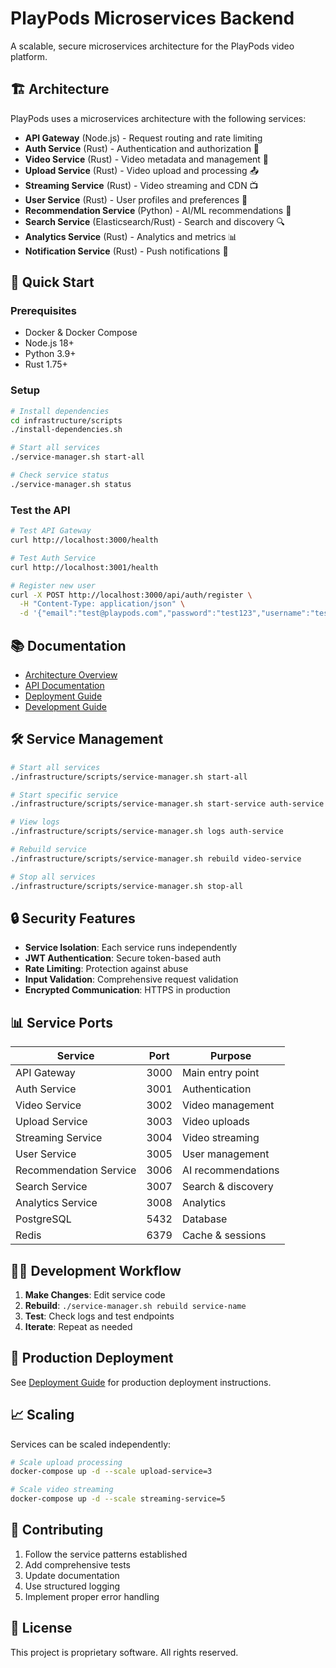 # PlayPods Microservices Backend

A scalable, secure microservices architecture for the PlayPods video platform.

## 🏗️ Architecture

PlayPods uses a microservices architecture with the following services:

- **API Gateway** (Node.js) - Request routing and rate limiting
- **Auth Service** (Rust) - Authentication and authorization 🔐
- **Video Service** (Rust) - Video metadata and management 🎥
- **Upload Service** (Rust) - Video upload and processing 📤
- **Streaming Service** (Rust) - Video streaming and CDN 📺
- **User Service** (Rust) - User profiles and preferences 👤
- **Recommendation Service** (Python) - AI/ML recommendations 🧠
- **Search Service** (Elasticsearch/Rust) - Search and discovery 🔍
- **Analytics Service** (Rust) - Analytics and metrics 📊
- **Notification Service** (Rust) - Push notifications 🔔

## 🚀 Quick Start

### Prerequisites
- Docker & Docker Compose
- Node.js 18+
- Python 3.9+
- Rust 1.75+

### Setup
```bash
# Install dependencies
cd infrastructure/scripts
./install-dependencies.sh

# Start all services
./service-manager.sh start-all

# Check service status
./service-manager.sh status
```

### Test the API
```bash
# Test API Gateway
curl http://localhost:3000/health

# Test Auth Service
curl http://localhost:3001/health

# Register new user
curl -X POST http://localhost:3000/api/auth/register \
  -H "Content-Type: application/json" \
  -d '{"email":"test@playpods.com","password":"test123","username":"testuser"}'
```

## 📚 Documentation

- [Architecture Overview](docs/ARCHITECTURE.md)
- [API Documentation](docs/API.md)
- [Deployment Guide](docs/DEPLOYMENT.md)
- [Development Guide](docs/DEVELOPMENT.md)

## 🛠️ Service Management

```bash
# Start all services
./infrastructure/scripts/service-manager.sh start-all

# Start specific service
./infrastructure/scripts/service-manager.sh start-service auth-service

# View logs
./infrastructure/scripts/service-manager.sh logs auth-service

# Rebuild service
./infrastructure/scripts/service-manager.sh rebuild video-service

# Stop all services
./infrastructure/scripts/service-manager.sh stop-all
```

## 🔒 Security Features

- **Service Isolation**: Each service runs independently
- **JWT Authentication**: Secure token-based auth
- **Rate Limiting**: Protection against abuse
- **Input Validation**: Comprehensive request validation
- **Encrypted Communication**: HTTPS in production

## 📊 Service Ports

| Service | Port | Purpose |
|---------|------|---------|
| API Gateway | 3000 | Main entry point |
| Auth Service | 3001 | Authentication |
| Video Service | 3002 | Video management |
| Upload Service | 3003 | Video uploads |
| Streaming Service | 3004 | Video streaming |
| User Service | 3005 | User management |
| Recommendation Service | 3006 | AI recommendations |
| Search Service | 3007 | Search & discovery |
| Analytics Service | 3008 | Analytics |
| PostgreSQL | 5432 | Database |
| Redis | 6379 | Cache & sessions |

## 🏃‍♂️ Development Workflow

1. **Make Changes**: Edit service code
2. **Rebuild**: `./service-manager.sh rebuild service-name`
3. **Test**: Check logs and test endpoints
4. **Iterate**: Repeat as needed

## 🚀 Production Deployment

See [Deployment Guide](docs/DEPLOYMENT.md) for production deployment instructions.

## 📈 Scaling

Services can be scaled independently:
```bash
# Scale upload processing
docker-compose up -d --scale upload-service=3

# Scale video streaming
docker-compose up -d --scale streaming-service=5
```

## 🤝 Contributing

1. Follow the service patterns established
2. Add comprehensive tests
3. Update documentation
4. Use structured logging
5. Implement proper error handling

## 📄 License

This project is proprietary software. All rights reserved.
